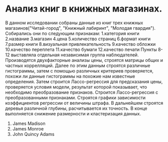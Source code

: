 # Анализ книг в книжных магазинах.
В данном исследовании собраны данные из книг трех книжных магазинов("Читай-город", "Книжный лабиринт", "Молодая гвардия").
Собирались они по следующим признакам:
1.категория книги
2.название
3.магазин
4.цена
5.количество страниц
6.формат книги
7.размер книги
8.визуальная привлекательность
9.качество обложки
10.качество переплета
11.качество бумаги
12.качество печати
Пункты 8-12 выставляла отдельная независимая группа наблюдателей. 
Производятся двухфакторные анализы цены, строятся матрицы общих и частных коррелляций.
Далее по этим данным строятся различные гистограммы, затем с помощью различных критериев проверяется, похожи ли данные гистограммы на похожие нам известные определения.
Затем строится Лассо-регрессия для предсказания цены, проверяется условия модели, результат которой показывает, что необходимо преобразование признаков. Строится Лассо-регрессия с преобразованными признаками. Строятся графики зависимости коэффициентов регрессии от величины штрафа.
В дальнейшем строятся деревья различной глубины, расчитывается их точность. В конце выполняется снижение размерности и кластеризация данных.
1. James Madison
2. James Monroe
3. John Quincy Adams
